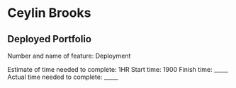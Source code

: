 # Ceylin Brooks
## Deployed Portfolio

Number and name of feature: Deployment

Estimate of time needed to complete: 1HR
Start time: 1900
Finish time: _____
Actual time needed to complete: _____

